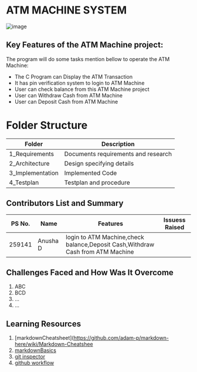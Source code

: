 # ATM MACHINE SYSTEM
![image](https://image.shutterstock.com/image-vector/people-waiting-line-near-atm-600w-1373287826.jpg)


## Key Features of the ATM Machine project:

The program will do some tasks mention bellow to operate the ATM Machine:

* The C Program can Display the ATM Transaction
* It has pin verification system to login to ATM Machine
* User can check balance from this ATM Machine project
* User can  Withdraw Cash from ATM Machine
* User can Deposit Cash from ATM Machine

# Folder Structure

| Folder | Description |
| ----------- | ----------- |
| 1_Requirements| Documents requirements and research|
| 2_Architecture | Design specifying details |
| 3_Implementation| Implemented Code |
| 4_Testplan| Testplan and procedure |

## Contributors List and Summary

PS No. |  Name       |    Features    | Issuess Raised 
-------|  ---------  |----------------|----------------
259141 |  Anusha D    | login to ATM Machine,check balance,Deposit Cash,Withdraw Cash from ATM Machine   
   
   ## Challenges Faced and How Was It Overcome

1. ABC
2. BCD
3. ...
4. ...

## Learning Resources
1. [markdownCheatsheet](https://github.com/adam-p/markdown-here/wiki/Markdown-Cheatshee
2. [markdownBasics](https://guides.github.com/features/mastering-markdown/)
3. [git inspector](https://github.com/ejwa/gitinspector.git)
4. [github workflow](https://docs.github.com/en/actions/learn-github-action)
